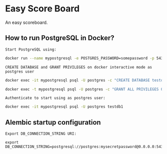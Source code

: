 # Easy Score Board
An easy scoreboard.


## How to run PostgreSQL in Docker?

`Start PostgreSQL using:`

```bash
docker run --name mypostgresql -e POSTGRES_PASSWORD=somepassword -p 5432:5432 -d postgres:latest
```

`CREATE DATABASE and GRANT PRIVILEGES on docker interactive mode as postgres user`

```bash
docker exec -it mypostgresql psql -U postgres -c "CREATE DATABASE testdb1 ENCODING 'UTF8' TEMPLATE template0 LC_COLLATE 'C' LC_CTYPE 'C';"

docker exec -t mypostgresql psql -U postgres -c "GRANT ALL PRIVILEGES ON DATABASE testdb1 TO postgres;"
```

`Authenticate to start using as postgres user:`

```bash
docker exec -it mypostgresql psql -U postgres testdb1
```

## Alembic startup configuration

`Export DB_CONNECTION_STRING URI:`

```
export DB_CONNECTION_STRING=postgresql://postgres:mysecretpassword@0.0.0.0:5432/easyscoreboard
```


